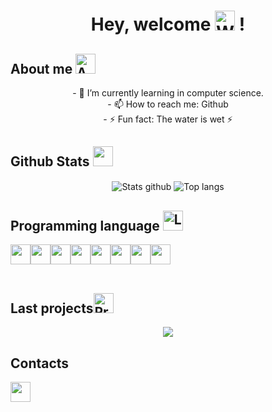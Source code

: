 <body>
  
  <h1 align="center"> Hey, welcome <img src="https://media.giphy.com/media/tVhJw24Gv8FGGlnjDN/giphy.gif" alt="Welcome gif" width="32"> !</h1>
  
  <h2>About me <img src="https://media.giphy.com/media/j5iFnQGNeFO8m7l5VR/giphy.gif" alt="Aboutme gif" width="32"></h2>
  <div align="center">
    <p align="center">
      <!-- - 🔭 I’m currently working on ... -->
      - 🌱 I’m currently learning in computer science.<br>
      <!-- - 👯 I’m looking to collaborate on ... -->
      <!-- - 🤔 I’m looking for help with ... -->
      <!-- - 💬 Ask me about ... -->
      - 📫 How to reach me: Github<br>
      <!-- - 😄 Pronouns: ... -->
      - ⚡ Fun fact: The water is wet ⚡<br>
    </p>
  </div>
  
  <h2>Github Stats <img src="https://media.giphy.com/media/9ram4CnmXzDmI7pLkb/giphy.gif" width="32"></h2> 
  <div align="center">
    <img align="center" alt="Stats github" src="https://github-readme-stats.vercel.app/api?username=Virdrox&theme=codeSTACKr"/> 
    <img align="center" alt="Top langs" src="https://github-readme-stats.vercel.app/api/top-langs/?username=Virdrox&theme=codeSTACKr"/>
  </div>
  
  <h2>Programming language <img src="https://media.giphy.com/media/YIoRLftPZQCFSQXIzp/giphy.gif" alt="Language gif" width="32"></h2>
  <div align="left">
    <table>
      <tr align="center" alt="Python logo"><img align="center" src="https://media.giphy.com/media/LMt9638dO8dftAjtco/giphy.gif" width="32"/></tr>
      <tr align="center" alt="Lazarus logo"><img align="center" src="https://cutt.ly/2Sl7rGV" width="32"/></tr>
      <tr align="center" alt="MySQL logo"><img align="center" src="https://cutt.ly/eSl51A0" width="32"/></tr>
      <tr align="center" alt="OracleSQL logo"><img align="center" src="https://cutt.ly/ZSl6pVo" width="32"/></tr>
      <tr align="center" alt="MariaDB logo"><img align="center" src="https://cutt.ly/eSzt5X1" width="32"/></tr>
      <tr align="center" alt="C# logo"><img align="center" src="https://cutt.ly/cSl6QlM" width="32"/></tr> 
      <tr align="center" alt="HTML logo"><img align="center" src="https://cutt.ly/iSl6629" width="32"/></tr> 
      <tr align="center" alt="CSS logo"><img align="center" src="https://cutt.ly/tSzwLTZ" width="32"/></tr>
    </table>
  </div>
  
  <h2>Last projects<img src="https://media.giphy.com/media/D0jidt0aW8DD2YZkAB/giphy.gif" alt="Projects gif" width="32"></h2> 
  <div align="center">
    <a href="https://github.com/Virdrox/SQLtoPYSQLITE3"><img align="center" src="https://github-readme-stats.vercel.app/api/pin/?username=Virdrox&repo=SQLtoPYSQLITE3&theme=codeSTACKr"/></a>
  </div>
  
  <h2>Contacts</h2>
  <div align="left">
    <a href="https://github.com/Virdrox"><img src="https://media.giphy.com/media/KzJkzjggfGN5Py6nkT/giphy.gif" width="32"></a>
  </div>
  
 </body>

